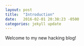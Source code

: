 ```yaml
---
layout: post
title:  "Introduction"
date:   2016-02-01 20:38:23 -0500
categories: jekyll update
---
```

Welcome to my new hacking blog!
